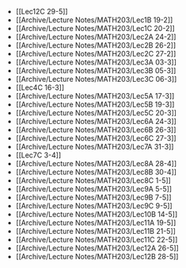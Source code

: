 - [[Lec12C 29-5]]
- [[Archive/Lecture Notes/MATH203/Lec1B 19-2]]
- [[Archive/Lecture Notes/MATH203/Lec1C 20-2]]
- [[Archive/Lecture Notes/MATH203/Lec2A 24-2]]
- [[Archive/Lecture Notes/MATH203/Lec2B 26-2]]
- [[Archive/Lecture Notes/MATH203/Lec2C 27-2]]
- [[Archive/Lecture Notes/MATH203/Lec3A 03-3]]
- [[Archive/Lecture Notes/MATH203/Lec3B 05-3]]
- [[Archive/Lecture Notes/MATH203/Lec3C 06-3]]
- [[Lec4C 16-3]]
- [[Archive/Lecture Notes/MATH203/Lec5A 17-3]]
- [[Archive/Lecture Notes/MATH203/Lec5B 19-3]]
- [[Archive/Lecture Notes/MATH203/Lec5C 20-3]]
- [[Archive/Lecture Notes/MATH203/Lec6A 24-3]]
- [[Archive/Lecture Notes/MATH203/Lec6B 26-3]]
- [[Archive/Lecture Notes/MATH203/Lec6C 27-3]]
- [[Archive/Lecture Notes/MATH203/Lec7A 31-3]]
- [[Lec7C 3-4]]
- [[Archive/Lecture Notes/MATH203/Lec8A 28-4]]
- [[Archive/Lecture Notes/MATH203/Lec8B 30-4]]
- [[Archive/Lecture Notes/MATH203/Lec8C 1-5]]
- [[Archive/Lecture Notes/MATH203/Lec9A 5-5]]
- [[Archive/Lecture Notes/MATH203/Lec9B 7-5]]
- [[Archive/Lecture Notes/MATH203/Lec9C 9-5]]
- [[Archive/Lecture Notes/MATH203/Lec10B 14-5]]
- [[Archive/Lecture Notes/MATH203/Lec11A 19-5]]
- [[Archive/Lecture Notes/MATH203/Lec11B 21-5]]
- [[Archive/Lecture Notes/MATH203/Lec11C 22-5]]
- [[Archive/Lecture Notes/MATH203/Lec12A 26-5]]
- [[Archive/Lecture Notes/MATH203/Lec12B 28-5]]